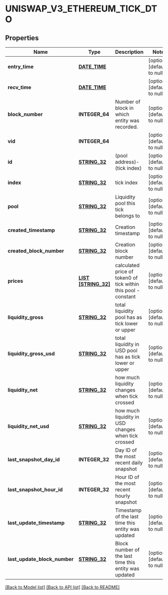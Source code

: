 # UNISWAP_V3_ETHEREUM_TICK_DTO

## Properties
Name | Type | Description | Notes
------------ | ------------- | ------------- | -------------
**entry_time** | [**DATE_TIME**](DATE_TIME.md) |  | [optional] [default to null]
**recv_time** | [**DATE_TIME**](DATE_TIME.md) |  | [optional] [default to null]
**block_number** | **INTEGER_64** | Number of block in which entity was recorded. | [optional] [default to null]
**vid** | **INTEGER_64** |  | [optional] [default to null]
**id** | [**STRING_32**](STRING_32.md) | (pool address)-(tick index) | [optional] [default to null]
**index** | [**STRING_32**](STRING_32.md) | tick index | [optional] [default to null]
**pool** | [**STRING_32**](STRING_32.md) | Liquidity pool this tick belongs to | [optional] [default to null]
**created_timestamp** | [**STRING_32**](STRING_32.md) | Creation timestamp | [optional] [default to null]
**created_block_number** | [**STRING_32**](STRING_32.md) | Creation block number | [optional] [default to null]
**prices** | [**LIST [STRING_32]**](STRING_32.md) | calculated price of token0 of tick within this pool - constant | [optional] [default to null]
**liquidity_gross** | [**STRING_32**](STRING_32.md) | total liquidity pool has as tick lower or upper | [optional] [default to null]
**liquidity_gross_usd** | [**STRING_32**](STRING_32.md) | total liquidity in USD pool has as tick lower or upper | [optional] [default to null]
**liquidity_net** | [**STRING_32**](STRING_32.md) | how much liquidity changes when tick crossed | [optional] [default to null]
**liquidity_net_usd** | [**STRING_32**](STRING_32.md) | how much liquidity in USD changes when tick crossed | [optional] [default to null]
**last_snapshot_day_id** | **INTEGER_32** | Day ID of the most recent daily snapshot | [optional] [default to null]
**last_snapshot_hour_id** | **INTEGER_32** | Hour ID of the most recent hourly snapshot | [optional] [default to null]
**last_update_timestamp** | [**STRING_32**](STRING_32.md) | Timestamp of the last time this entity was updated | [optional] [default to null]
**last_update_block_number** | [**STRING_32**](STRING_32.md) | Block number of the last time this entity was updated | [optional] [default to null]

[[Back to Model list]](../README.md#documentation-for-models) [[Back to API list]](../README.md#documentation-for-api-endpoints) [[Back to README]](../README.md)


